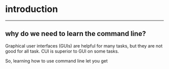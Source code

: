 # introduction
---
## why do we need to learn the command line?
Graphical user interfaces (GUIs) are helpful for many tasks, but they are not good for all task. CUI is superior to GUI on some tasks.

So, learning how to use command line let you get
<!--stackedit_data:
eyJoaXN0b3J5IjpbNjg2OTE0ODcyXX0=
-->